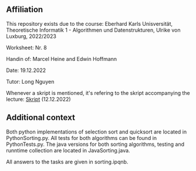 ## Affiliation

This repository exists due to the course: Eberhard Karls Unisversität, Theoretische Informatik 1 - Algorithmen und Datenstrukturen, Ulrike von Luxburg, 2022/2023

Worksheet: Nr. 8

Handin of: Marcel Heine and Edwin Hoffmann

Date: 19.12.2022

Tutor: Long Nguyen

Whenever a skript is mentioned, it's refering to the skript accompanying the lecture: [Skript](http://www.tml.cs.uni-tuebingen.de/teaching/2022_algorithmen/downloads_protected/vorlesung_main.pdf) (12.12.2022)

## Additional context

Both python implementations of selection sort and quicksort are located in PythonSorting.py.
All tests for both algorithms can be found in PythonTests.py.
The java versions for both sorting algorithms, testing and runntime collection are located in JavaSorting.java.

All answers to the tasks are given in sorting.ipqnb.





